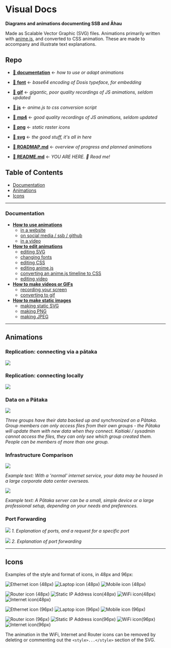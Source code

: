 # Visual Docs
**Diagrams and animations documenting SSB and Āhau**

Made as Scalable Vector Graphic (SVG) files. Animations primarily written with [anime.js](https://animejs.com), and converted to CSS animation.
These are made to accompany and illustrate text explanations.

## Repo


- [📁️ **documentation**](documentation) ← _how to use or adapt animations_

- [📁️ **font**](font) ← _base64 encoding of Dosis typeface, for embedding_

- [📁️ **gif**](gif) ← _gigantic, poor quality recordings of JS animations, seldom updated_

- [📁️ **js**](js) ← _anime.js to css conversion script_

- [📁️ **mp4**](mp4) ← _good quality recordings of JS animations, seldom updated_

- [📁️ **png**](png) ← _static raster icons_

- [📁️ **svg**](svg) ← _the good stuff, it's all in here_

- [ 📄️ **ROADMAP.md**](ROADMAP.md) ← _overview of progress and planned animations_

- [ 📄️ **README.md**](README.md) ← _YOU ARE HERE. 📍️ Read me!_

## Table of Contents
- [Documentation](#documentation)
- [Animations](#animations)
- [Icons](#icons)

----

### Documentation
- [**How to use animations**](documentation/Using-Animations.md)
  - [in a website](documentation/Using-Animations.md#using-animations-in-a-website)
  - [on social media / ssb / github](documentation/Using-Animations.md#using-animations-on-social-media)
  - [in a video](documentation/Using-Animations.md#using-animations-in-a-video)
- [**How to edit animations**](documentation/Editing-Animations.md)
  - [editing SVG](documentation/Editing-Animations.md#editing-svg)
  - [changing fonts](documentation/Editing-Animations.md#changing-fonts)
  - [editing CSS](documentation/Editing-Animations.md#editing-css)
  - [editing anime.js](documentation/Editing-Animations.md#editing-animejs)
  - [converting an anime.js timeline to CSS](documentation/Editing-Animations.md#converting-an-animejs-timeline-to-css)
  - [editing video](documentation/Editing-Animations.md#editing-video)
- [**How to make videos or GIFs**](Making-Video-or-GIF.md)
  - [recording your screen](documentation/Making-Video-or-GIF.md#recording-your-screen)
  - [converting to gif](documentation/Making-Video-or-GIF.md#converting-to-gif)
- [**How to make static images**](documentation/Making-Static-Images.md)
  - [making static SVG](documentation/Making-Static-Images.md#making-static-svg)
  - [making PNG](documentation/Making-Static-Images.md#making-static-png)
  - [making JPEG](documentation/Making-Static-Images.md#making-static-jpeg)

----

## Animations
### Replication: connecting via a pātaka

![](svg/replication-via-internet_css.svg)

### Replication: connecting locally


![](svg/replication-local_css.svg)

### Data on a Pātaka

![](svg/data-on-a-pātaka_css.svg)

_Three groups have their data backed up and synchronized on a Pātaka. Group members can only access files from their own groups - the Pātaka will update them with new data when they connect. Kaitiaki / sysadmin cannot access the files, they can only see which group created them. People can be members of more than one group._

### Infrastructure Comparison

![](svg/corporate-server.svg)

_Example text: With a 'normal' internet service, your data may be housed in a large
corporate data center overseas._

![](svg/alternative-servers.svg)

_Example text: A Pātaka server can be a small, simple device or a large professional
setup, depending on your needs and preferences._

### Port Forwarding
![](svg/port-forwarding_01_without-port-forwarding.svg)
_1. Explanation of ports, and a request for a specific port_

![](svg/port-forwarding_02_with-port-forwarding.svg)
_2. Explanation of port forwarding_

----

## Icons

Examples of the style and format of icons, in 48px and 96px:

![Ethernet icon (48px)](svg/icons/ethernet_48.svg) ![Laptop icon (48px)](svg/icons/laptop_48.svg)
![Mobile icon (48px)](svg/icons/mobile_48.svg)

![Router icon (48px)](svg/icons/router_48.svg) ![Static IP Address icon(48px)](svg/icons/static-ip_48.svg)
![WiFi icon(48px)](svg/icons/wifi_48.svg) ![Internet icon(48px)](svg/icons/internet_48.svg)

![Ethernet icon (96px)](svg/icons/ethernet_96.svg) ![Laptop icon (96px)](svg/icons/laptop_96.svg)
![Mobile icon (96px)](svg/icons/mobile_96.svg)

![Router icon (96px)](svg/icons/router_96.svg) ![Static IP Address icon(96px)](svg/icons/static-ip_96.svg)
![WiFi icon(96px)](svg/icons/wifi_96.svg) ![Internet icon(96px)](svg/icons/internet_96.svg)


The animation in the WiFi, Internet and Router icons can be removed by deleting or
commenting out the `<style>...</style>` section of the SVG.
